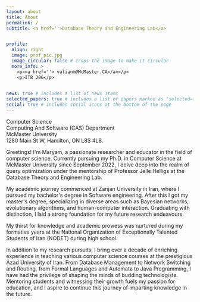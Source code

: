 ```yaml
---
layout: about
title: About
permalink: /
subtitle: <a href=''>Database Theory and Engineering Lab</a>


profile:
  align: right
  image: prof_pic.jpg
  image_circular: false # crops the image to make it circular
  more_info: >
    <p><a href=''> valianm@McMaster.CA</a></p>
    <p>ITB 206</p>
   

news: true # includes a list of news items
selected_papers: true # includes a list of papers marked as "selected={true}"
social: true # includes social icons at the bottom of the page
---
```


<p> Computer Science <br>
Computing And Software (CAS) Department <br>
McMaster University <br>
1280 Main St W, Hamilton, ON L8S 4L8.</p>
Greetings! I'm Maryam, a passionate researcher and educator in the field of computer science. Currently pursuing my Ph.D. in Computer Science at McMaster University since September 2022, I delve deep into the realm of query optimization under the mentorship of Professor Jelle Helligs at the Database Theory and Engineering Lab.

My academic journey commenced at Zanjan University in Iran, where I pursued my bachelor's degree in Software engineering. After this I got my master's degree, specializing in diverse areas such as Bayesian networks, evolutionary algorithms, and human-computer interaction. Graduating with distinction, I laid a strong foundation for my future research endeavours.

 My thirst for knowledge and academic prowess was nurtured during my formative years at the National Organization of Exceptionally Talented Students of Iran (NODET) during high school.

In addition to my research pursuits, I bring over a decade of enriching experience in teaching various computer science courses at the prestigious Azad University of Iran. From Database Management to Network Switching and Routing, from Formal Languages and Automata to Java Programming, I have had the privilege of shaping the minds of budding technologists. Mentoring students and witnessing their growth fuels my passion for education, and I aspire to continue this journey of imparting knowledge in the future.
